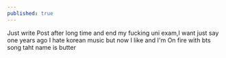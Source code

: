 ```yaml
---
published: true
---
```

Just write Post after long time and end my fucking uni exam,I want just say
one years ago I hate korean music but now I like and I'm On fire with bts song taht name is butter
